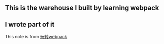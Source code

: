
## This is the warehouse I built by learning webpack

## I wrote part of it

This note is from [玩转webpack](https://time.geekbang.org/course/intro/100028901?tab=catalog)